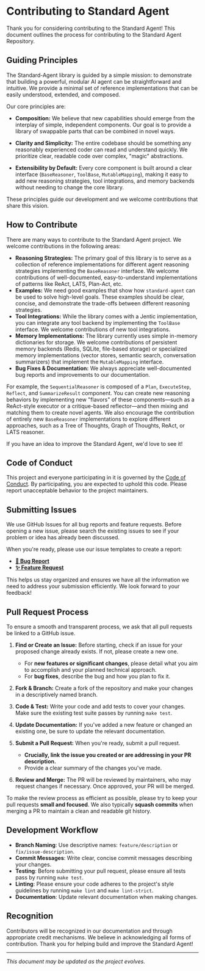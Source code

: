 # Contributing to Standard Agent

Thank you for considering contributing to the Standard Agent! This document outlines the process for contributing to the Standard Agent Repository.

## Guiding Principles

The Standard-Agent library is guided by a simple mission: to demonstrate that building a powerful, modular AI agent can be straightforward and intuitive. We provide a minimal set of reference implementations that can be easily understood, extended, and composed.

Our core principles are:

-   **Composition:** We believe that new capabilities should emerge from the interplay of simple, independent components. Our goal is to provide a library of swappable parts that can be combined in novel ways.

-   **Clarity and Simplicity:** The entire codebase should be something any reasonably experienced coder can read and understand quickly. We prioritize clear, readable code over complex, "magic" abstractions.

-   **Extensibility by Default:** Every core component is built around a clear interface (`BaseReasoner`, `ToolBase`, `MutableMapping`), making it easy to add new reasoning strategies, tool integrations, and memory backends without needing to change the core library.

These principles guide our development and we welcome contributions that share this vision.


## How to Contribute

There are many ways to contribute to the Standard Agent project. We welcome contributions in the following areas:

-   **Reasoning Strategies:** The primary goal of this library is to serve as a collection of reference implementations for different agent reasoning strategies implementing the `BaseReasoner` interface. We welcome contributions of well-documented, easy-to-understand implementations of patterns like ReAct, LATS, Plan-Act, etc.
-   **Examples:** We need good examples that show how `standard-agent` can be used to solve high-level goals. These examples should be clear, concise, and demonstrate the trade-offs between different reasoning strategies.
-   **Tool Integrations:** While the library comes with a Jentic implementation, you can integrate any tool backend by implementing the `ToolBase` interface. We welcome contributions of new tool integrations.
-   **Memory Implementations:** The library currently uses simple in-memory dictionaries for storage. We welcome contributions of persistent memory backends (Redis, SQLite, file-based storage) or specialized memory implementations (vector stores, semantic search, conversation summarizers) that implement the `MutableMapping` interface.
-   **Bug Fixes & Documentation:** We always appreciate well-documented bug reports and improvements to our documentation.

For example, the `SequentialReasoner` is composed of a `Plan`, `ExecuteStep`, `Reflect`, and `SummarizeResult` component. You can create new reasoning behaviors by implementing new "flavors" of these components—such as a ReAct-style executor or a critique-based reflector—and then mixing and matching them to create novel agents. 
We also encourage the contribution of entirely new `BaseReasoner` implementations to explore different approaches, such as a Tree of Thoughts, Graph of Thoughts, ReAct, or LATS reasoner.

If you have an idea to improve the Standard Agent, we'd love to see it!

## Code of Conduct

This project and everyone participating in it is governed by the [Code of Conduct](CODE_OF_CONDUCT.md). By participating, you are expected to uphold this code. Please report unacceptable behavior to the project maintainers.


## Submitting Issues

We use GitHub Issues for all bug reports and feature requests. Before opening a new issue, please search the existing issues to see if your problem or idea has already been discussed.

When you're ready, please use our issue templates to create a report:

-   **[🐛 Bug Report](https://github.com/jentic/standard-agent/issues/new?assignees=&labels=bug&template=bug_report.md&title=%5BBug%5D+)**
-   **[✨ Feature Request](https://github.com/jentic/standard-agent/issues/new?assignees=&labels=enhancement&template=feature_request.md&title=%5BFeature%5D+)**

This helps us stay organized and ensures we have all the information we need to address your submission efficiently. We look forward to your feedback!

## Pull Request Process

To ensure a smooth and transparent process, we ask that all pull requests be linked to a GitHub issue.

1.  **Find or Create an Issue:** Before starting, check if an issue for your proposed change already exists. If not, please create a new one.
    *   For **new features or significant changes**, please detail what you aim to accomplish and your planned technical approach.
    *   For **bug fixes**, describe the bug and how you plan to fix it.

2.  **Fork & Branch:** Create a fork of the repository and make your changes in a descriptively named branch.

3.  **Code & Test:** Write your code and add tests to cover your changes. Make sure the existing test suite passes by running `make test`.

4.  **Update Documentation:** If you've added a new feature or changed an existing one, be sure to update the relevant documentation.

5.  **Submit a Pull Request:** When you're ready, submit a pull request.
    *   **Crucially, link the issue you created or are addressing in your PR description.**
    *   Provide a clear summary of the changes you've made.

6.  **Review and Merge:** The PR will be reviewed by maintainers, who may request changes if necessary. Once approved, your PR will be merged.

To make the review process as efficient as possible, please try to keep your pull requests **small and focused**. We also typically **squash commits** when merging a PR to maintain a clean and readable git history.

## Development Workflow

- **Branch Naming**: Use descriptive names: `feature/description` or `fix/issue-description`.
- **Commit Messages**: Write clear, concise commit messages describing your changes.
- **Testing**: Before submitting your pull request, please ensure all tests pass by running `make test`.
- **Linting**: Please ensure your code adheres to the project's style guidelines by running `make lint` and `make lint-strict`.
- **Documentation**: Update relevant documentation when making changes.

## Recognition

Contributors will be recognized in our documentation and through appropriate credit mechanisms. We believe in acknowledging all forms of contribution.
Thank you for helping build and improve the Standard Agent!

---

*This document may be updated as the project evolves.*